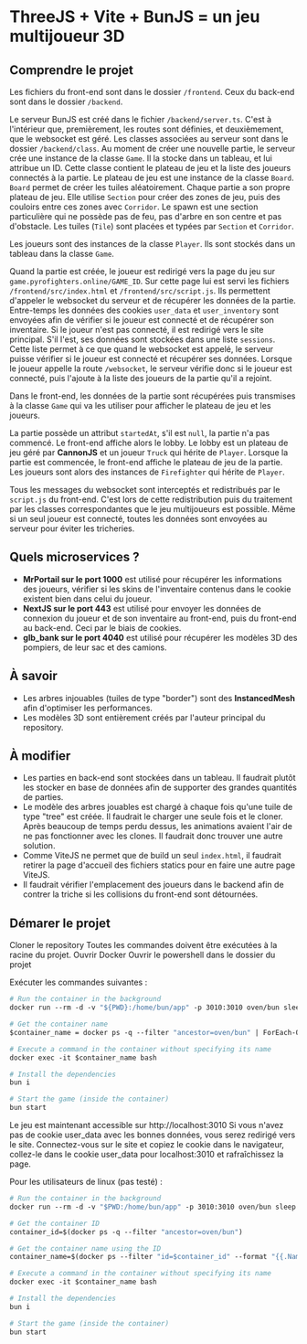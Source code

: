 # ThreeJS + Vite + BunJS = un jeu multijoueur 3D

## Comprendre le projet
Les fichiers du front-end sont dans le dossier `/frontend`. Ceux du back-end sont dans le dossier `/backend`.

Le serveur BunJS est créé dans le fichier `/backend/server.ts`. C'est à l'intérieur que, premièrement, les routes sont définies, et deuxièmement, que le websocket est géré.
Les classes associées au serveur sont dans le dossier `/backend/class`. 
Au moment de créer une nouvelle partie, le serveur crée une instance de la classe `Game`. Il la stocke dans un tableau, et lui attribue un ID. 
Cette classe contient le plateau de jeu et la liste des joueurs connectés à la partie.
Le plateau de jeu est une instance de la classe `Board`. `Board` permet de créer les tuiles aléatoirement. Chaque partie a son propre plateau de jeu.
Elle utilise `Section` pour créer des zones de jeu, puis des couloirs entre ces zones avec `Corridor`. Le spawn est une section particulière qui ne possède pas de feu, pas d'arbre en son centre et pas d'obstacle.
Les tuiles (`Tile`) sont placées et typées par `Section` et `Corridor`.

Les joueurs sont des instances de la classe `Player`. Ils sont stockés dans un tableau dans la classe `Game`.

Quand la partie est créée, le joueur est redirigé vers la page du jeu sur `game.pyrofighters.online/GAME_ID`. Sur cette page lui est servi les fichiers `/frontend/src/index.html` et `/frontend/src/script.js`.
Ils permettent d'appeler le websocket du serveur et de récupérer les données de la partie. 
Entre-temps les données des cookies `user_data` et `user_inventory` sont envoyées afin de vérifier si le joueur est connecté et de récupérer son inventaire.
Si le joueur n'est pas connecté, il est redirigé vers le site principal. S'il l'est, ses données sont stockées dans une liste `sessions`.
Cette liste permet à ce que quand le websocket est appelé, le serveur puisse vérifier si le joueur est connecté et récupérer ses données.
Lorsque le joueur appelle la route `/websocket`, le serveur vérifie donc si le joueur est connecté, puis l'ajoute à la liste des joueurs de la partie qu'il a rejoint.

Dans le front-end, les données de la partie sont récupérées puis transmises à la classe `Game` qui va les utiliser pour afficher le plateau de jeu et les joueurs.

La partie possède un attribut `startedAt`, s'il est `null`, la partie n'a pas commencé. Le front-end affiche alors le lobby.
Le lobby est un plateau de jeu géré par **CannonJS** et un joueur `Truck` qui hérite de `Player`.
Lorsque la partie est commencée, le front-end affiche le plateau de jeu de la partie. Les joueurs sont alors des instances de `Firefighter` qui hérite de `Player`.

Tous les messages du websocket sont interceptés et redistribués par le `script.js` du front-end. C'est lors de cette redistribution puis du traitement par les classes
correspondantes que le jeu multijoueurs est possible.
Même si un seul joueur est connecté, toutes les données sont envoyées au serveur pour éviter les tricheries.


## Quels microservices ?
- **MrPortail sur le port 1000** est utilisé pour récupérer les informations des joueurs, vérifier si les skins de l'inventaire contenus dans le cookie existent
bien dans celui du joueur.
- **NextJS sur le port 443** est utilisé pour envoyer les données de connexion du joueur et de son inventaire au front-end, puis du front-end au back-end. Ceci par le biais de cookies.
- **glb_bank sur le port 4040** est utilisé pour récupérer les modèles 3D des pompiers, de leur sac et des camions.

## À savoir
- Les arbres injouables (tuiles de type "border") sont des **InstancedMesh** afin d'optimiser les performances.
- Les modèles 3D sont entièrement créés par l'auteur principal du repository.

## À modifier
- Les parties en back-end sont stockées dans un tableau. Il faudrait plutôt les stocker en base de données afin de supporter des grandes quantités de parties.
- Le modèle des arbres jouables est chargé à chaque fois qu'une tuile de type "tree" est créée. Il faudrait le charger une seule fois et le cloner.
Après beaucoup de temps perdu dessus, les animations avaient l'air de ne pas fonctionner avec les clones. Il faudrait donc trouver une autre solution.
- Comme ViteJS ne permet que de build un seul `index.html`, il faudrait retirer la page d'accueil des fichiers statics pour en faire une autre page ViteJS.
- Il faudrait vérifier l'emplacement des joueurs dans le backend afin de contrer la triche si les collisions du front-end sont détournées.


## Démarer le projet

Cloner le repository
Toutes les commandes doivent être exécutées à la racine du projet.
Ouvrir Docker
Ouvrir le powershell dans le dossier du projet

Exécuter les commandes suivantes :

```dockerfile
# Run the container in the background
docker run --rm -d -v "${PWD}:/home/bun/app" -p 3010:3010 oven/bun sleep 36000

# Get the container name
$container_name = docker ps -q --filter "ancestor=oven/bun" | ForEach-Object { (docker ps --filter "id=$_" --format "{{.Names}}") }

# Execute a command in the container without specifying its name
docker exec -it $container_name bash

# Install the dependencies
bun i

# Start the game (inside the container)
bun start
```

Le jeu est maintenant accessible sur http://localhost:3010
Si vous n'avez pas de cookie user_data avec les bonnes données, vous serez redirigé vers le site.
Connectez-vous sur le site et copiez le cookie dans le navigateur, collez-le dans le cookie user_data pour localhost:3010 et rafraîchissez la page.


Pour les utilisateurs de linux (pas testé) :

```dockerfile
# Run the container in the background
docker run --rm -d -v "$PWD:/home/bun/app" -p 3010:3010 oven/bun sleep 36000

# Get the container ID
container_id=$(docker ps -q --filter "ancestor=oven/bun")

# Get the container name using the ID
container_name=$(docker ps --filter "id=$container_id" --format "{{.Names}}")

# Execute a command in the container without specifying its name
docker exec -it $container_name bash

# Install the dependencies
bun i

# Start the game (inside the container)
bun start
```
